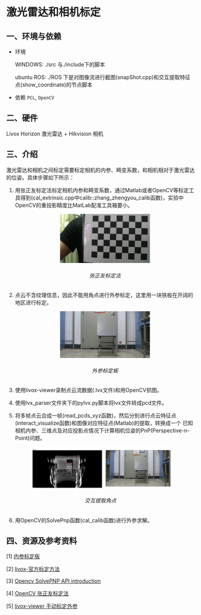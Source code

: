 # 激光雷达和相机标定
## 一、环境与依赖
* 环境

  WINDOWS:
  ./src 与./include下的脚本

  ubuntu ROS:
  ./ROS 下是对图像流进行截图(snapShot.cpp)和交互提取特征点(show_coordinate)的节点脚本

* 依赖
  `PCL`, `OpenCV`


## 二、硬件
Livox Horizon 激光雷达 + Hikvision 相机

## 三、介绍
激光雷达和相机之间标定需要标定相机的内参、畸变系数，和相机相对于激光雷达的位姿。具体步骤如下所示：

1. 用张正友标定法标定相机内参和畸变系数，通过Matlab或者OpenCV等标定工具得到(cal_extrinsic.cpp中calib::zhang_zhengyou_calib函数)，实验中OpenCV的重投影精度比MatLab配准工具箱要小。
   
    <p align="center"><img src=./resources/intrinsic.jpg width=50%></p>

   <h6 align="center">张正友标定法</h6>
   
   
   
2. 点云不含纹理信息，因此不能用角点进行外参标定，这里用一块铁板在开阔的地区进行标定。

    <p align='center'><img src=./resources/2_1.bmp width=50%></p>

    <h6 align="center">外参标定板</h6>

3. 使用livox-viewer录制点云流数据(.lvx文件)和用OpenCV抓图。

4. 使用lvx_parser文件夹下的pylvx.py脚本将lvx文件转成pcd文件。

5. 将多帧点云合成一帧(read_pcds_xyz函数)，然后分别进行点云特征点(interact_visualize函数)和图像对应特征点(Matlab)的提取，转换成一个
    已知相机内参、三维点及对应投影点情况下计算相机位姿的PnP(Perspective-n-Point)问题。

  <p align='center'><img src="./resources/calibration.jpg" width=75%></p>

  <h6 align="center">交互提取角点</h6>

  

6. 用OpenCV的SolvePnp函数(cal_calib函数)进行外参求解。

## 四、资源及参考资料

[1] [内参标定板](./resources/chess_board.png)

[2] [livox-官方标定方法](https://github.com/Livox-SDK/livox_camera_lidar_calibration)

[3] [Opencv SolvePNP API introduction](https://docs.opencv.org/2.4/modules/calib3d/doc/camera_calibration_and_3d_reconstruction.html#bool%20solvePnP)

[4] [OpenCV 张正友标定法](https://blog.csdn.net/dcrmg/article/details/52929669)

[5] [livox-viewer 手动标定外参](https://github.com/Livox-SDK/Livox-SDK/wiki/Calibrate-extrinsic-and-display-under-ros-cn)
